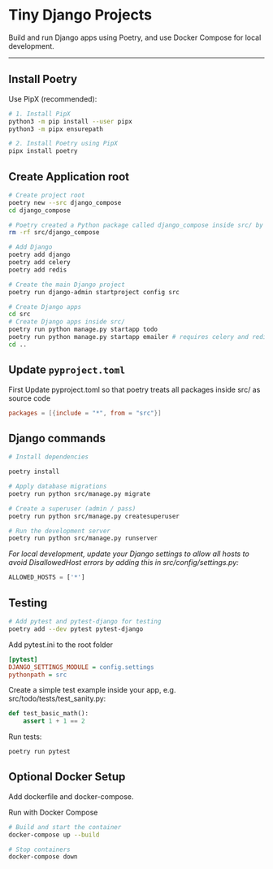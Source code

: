 # Tiny Django Projects


Build and run Django apps using Poetry, and use Docker Compose for local development.

---

## Install Poetry

Use PipX (recommended):

```bash
# 1. Install PipX
python3 -m pip install --user pipx
python3 -m pipx ensurepath

# 2. Install Poetry using PipX
pipx install poetry
```

## Create Application root

``` bash
# Create project root
poetry new --src django_compose
cd django_compose

# Poetry created a Python package called django_compose inside src/ by default. This is standard behavior for poetry new.
rm -rf src/django_compose

# Add Django
poetry add django
poetry add celery
poetry add redis

# Create the main Django project
poetry run django-admin startproject config src

# Create Django apps
cd src
# Create Django apps inside src/
poetry run python manage.py startapp todo
poetry run python manage.py startapp emailer # requires celery and redis
cd ..
```

## Update `pyproject.toml`

First Update pyproject.toml so that poetry treats all packages inside src/ as source code

``` toml
packages = [{include = "*", from = "src"}]
```

## Django commands

``` bash
# Install dependencies

poetry install

# Apply database migrations
poetry run python src/manage.py migrate

# Create a superuser (admin / pass)
poetry run python src/manage.py createsuperuser

# Run the development server
poetry run python src/manage.py runserver
```

*For local development, update your Django settings to allow all hosts to avoid DisallowedHost errors by adding this in src/config/settings.py:*

``` python
ALLOWED_HOSTS = ['*']
```


## Testing

``` bash
# Add pytest and pytest-django for testing
poetry add --dev pytest pytest-django

```

Add pytest.ini to the root folder

``` ini
[pytest]
DJANGO_SETTINGS_MODULE = config.settings
pythonpath = src
```

Create a simple test example inside your app, e.g. src/todo/tests/test_sanity.py:

``` python
def test_basic_math():
    assert 1 + 1 == 2
```

Run tests:

``` bash
poetry run pytest
```


## Optional Docker Setup

Add dockerfile and docker-compose.


Run with Docker Compose

``` bash
# Build and start the container
docker-compose up --build

# Stop containers
docker-compose down

```